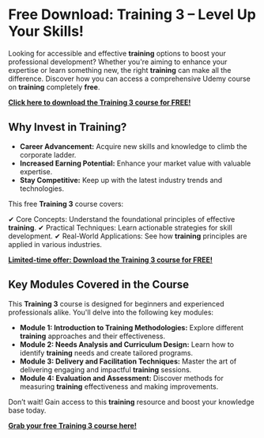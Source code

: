 # Free Download: Training 3 – Level Up Your Skills!

Looking for accessible and effective **training** options to boost your professional development? Whether you're aiming to enhance your expertise or learn something new, the right **training** can make all the difference. Discover how you can access a comprehensive Udemy course on **training** completely **free**.

[**Click here to download the Training 3 course for FREE!**](https://udemywork.com/training-3)

## Why Invest in Training?

*   **Career Advancement:** Acquire new skills and knowledge to climb the corporate ladder.
*   **Increased Earning Potential:** Enhance your market value with valuable expertise.
*   **Stay Competitive:** Keep up with the latest industry trends and technologies.

This free **Training 3** course covers:

✔ Core Concepts: Understand the foundational principles of effective **training**.
✔ Practical Techniques: Learn actionable strategies for skill development.
✔ Real-World Applications: See how **training** principles are applied in various industries.

[**Limited-time offer: Download the Training 3 course for FREE!**](https://udemywork.com/training-3)

## Key Modules Covered in the Course

This **Training 3** course is designed for beginners and experienced professionals alike. You'll delve into the following key modules:

*   **Module 1: Introduction to Training Methodologies:** Explore different **training** approaches and their effectiveness.
*   **Module 2: Needs Analysis and Curriculum Design:** Learn how to identify **training** needs and create tailored programs.
*   **Module 3: Delivery and Facilitation Techniques:** Master the art of delivering engaging and impactful **training** sessions.
*   **Module 4: Evaluation and Assessment:** Discover methods for measuring **training** effectiveness and making improvements.

Don’t wait! Gain access to this **training** resource and boost your knowledge base today.

[**Grab your free Training 3 course here!**](https://udemywork.com/training-3)
